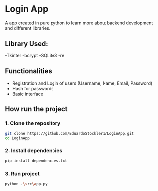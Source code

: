 # Login App

A app created in pure python to learn more about backend development and different libraries.

## Library Used:
-Tkinter
-bcrypt
-SQLite3
-re

## Functionalities 
- Registration and Login of users (Username, Name, Email, Password) 
- Hash for passwords
- Basic interface 

## How run the project

### 1. Clone the repository
```bash
git clone https://github.com/EduardoStockler1/LoginApp.git
cd LoginApp
```

### 2. Install dependencies
```bash
pip install dependencies.txt
```

### 3. Run project
```bash
python .\src\app.py  
```


